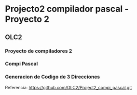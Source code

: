 # Projecto2 compilador pascal - Proyecto 2
## OLC2

### Proyecto de compiladores 2
### Compi Pascal 
### Generacion de Codigo de 3 Direcciones


Referencia: https://github.com/OLC2/Project2_compi_pascal.git

